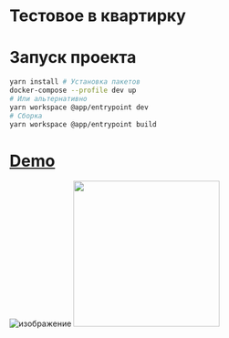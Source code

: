 # Тестовое в квартирку

# Запуск проекта
```bash
yarn install # Установка пакетов
docker-compose --profile dev up
# Или альтернативно
yarn workspace @app/entrypoint dev
# Сборка
yarn workspace @app/entrypoint build
```

# [Demo](https://github.com/LIMPIX31/armageddonv3/assets/81296950/e3652f4a-e111-4f25-acb7-ba3efa99d381)

![изображение](https://github.com/LIMPIX31/armageddonv3/assets/81296950/f580d5b6-7979-493c-9fe6-71299e7ea469)
<img src='https://github.com/LIMPIX31/armageddonv3/assets/81296950/e3652f4a-e111-4f25-acb7-ba3efa99d381' width='256'/>
